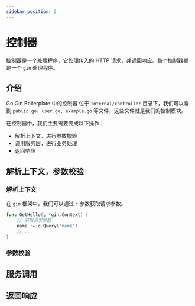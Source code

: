 ```yaml
---
sidebar_position: 2
---
```


# 控制器

控制器是一个处理程序，它处理传入的 HTTP 请求，并返回响应。每个控制器都是一个 `gin` 处理程序。

## 介绍

Go Gin Boilerplate 中的控制器 位于 `internal/controller` 目录下，我们可以看到 `public.go`、`user.go`、`example.go` 等文件，这些文件就是我们的控制模块。

在控制器中，我们主要需要完成以下操作：

- 解析上下文，进行参数校验
- 调用服务层，进行业务处理
- 返回响应

## 解析上下文，参数校验

### 解析上下文

在 `gin` 框架中，我们可以通过 `c` 参数获取请求参数。

```go
func GetHello(c *gin.Context) {
    // 获取请求参数
    name := c.Query("name")
    // ...
}
```

### 参数校验

## 服务调用

## 返回响应
